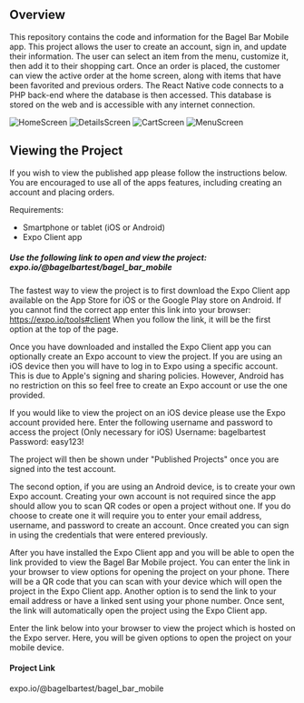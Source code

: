 <h2>Overview</h2>
<p1>This repository contains the code and information for the Bagel Bar Mobile app. This project allows the user to create
an account, sign in, and update their information. The user can select an item from the menu, customize it, then add it to their
shopping cart. Once an order is placed, the customer can view the active order at the home screen, along with items that have been favorited and previous orders.</p1>
<p1>The React Native code connects to a PHP back-end where the database is then accessed. This database is stored on the web and is
accessible with any internet connection.</p1>

![HomeScreen](http://acad.kutztown.edu/~smagr173/GitHub/homeimg.png) ![DetailsScreen](http://acad.kutztown.edu/~smagr173/GitHub/details.png)
![CartScreen](http://acad.kutztown.edu/~smagr173/GitHub/cartImg.png) ![MenuScreen](http://acad.kutztown.edu/~smagr173/GitHub/menu.png)

<h2>Viewing the Project</h2>
If you wish to view the published app please follow the instructions below.
You are encouraged to use all of the apps features, including creating an account and placing orders.

Requirements:
 - Smartphone or tablet (iOS or Android)
 - Expo Client app
 
<h5>Use the following link to open and view the project: expo.io/@bagelbartest/bagel_bar_mobile</h5>
 
The fastest way to view the project is to first download the Expo Client app available on the App Store for iOS or the Google Play
store on Android. If you cannot find the correct app enter this link into your browser: https://expo.io/tools#client
When you follow the link, it will be the first option at the top of the page.

Once you have downloaded and installed the Expo Client app you can optionally create an Expo account to view the project. If you are
using an iOS device then you will have to log in to Expo using a specific account. This is due to Apple's signing and sharing
policies. However, Android has no restriction on this so feel free to create an Expo account or use the one provided.

If you would like to view the project on an iOS device please use the Expo account provided here.
Enter the following username and password to access the project (Only necessary for iOS)
Username: bagelbartest
Password: easy123!

The project will then be shown under "Published Projects" once you are signed into the test account.

The second option, if you are using an Android device, is to create your own Expo account. Creating your own account is not required
since the app should allow you to scan QR codes or open a project without one. If you do choose to create one it will require you to
enter your email address, username, and password to create an account. Once created you can sign in using the credentials that were
entered previously.

After you have installed the Expo Client app and you will be able to open the link provided to view the Bagel Bar Mobile project.
You can enter the link in your browser to view options for opening the project on your phone. There will be a QR code that you can
scan with your device which will open the project in the Expo Client app. Another option is to send the link to your email address
or have a linked sent using your phone number. Once sent, the link will automatically open the project using the Expo Client app.

Enter the link below into your browser to view the project which is hosted on the Expo server. Here, you will be given options to open the project on your mobile device.

<h4>Project Link</h4>
expo.io/@bagelbartest/bagel_bar_mobile
